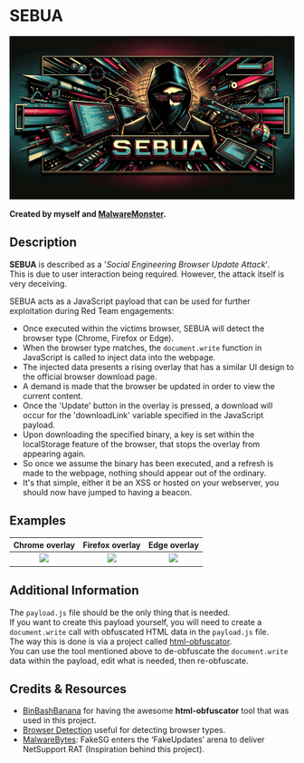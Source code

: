 # SEBUA
<img src="pictures/SEBUA.gif" width="650" height="auto">

**Created by myself and [MalwareMonster](https://github.com/malwaremonster).**

## Description
**SEBUA** is described as a '*Social Engineering Browser Update Attack*'.  
This is due to user interaction being required. However, the attack itself is very deceiving.

SEBUA acts as a JavaScript payload that can be used for further exploitation during Red Team engagements:
- Once executed within the victims browser, SEBUA will detect the browser type (Chrome, Firefox or Edge).
- When the browser type matches, the `document.write` function in JavaScript is called to inject data into the webpage.
- The injected data presents a rising overlay that has a similar UI design to the official browser download page.  
- A demand is made that the browser be updated in order to view the current content.  
- Once the 'Update' button in the overlay is pressed, a download will occur for the 'downloadLink' variable specified in the JavaScript payload.  
- Upon downloading the specified binary, a key is set within the localStorage feature of the browser, that stops the overlay from appearing again.  
- So once we assume the binary has been executed, and a refresh is made to the webpage, nothing should appear out of the ordinary.
- It's that simple, either it be an XSS or hosted on your webserver, you should now have jumped to having a beacon.

## Examples
Chrome overlay             |  Firefox overlay          | Edge overlay
:-------------------------:|:-------------------------:|:-------------------------:
![](pictures/Chrome.gif)  |  ![](pictures/Firefox.gif) | ![](pictures/Edge.gif)

## Additional Information
The `payload.js` file should be the only thing that is needed.  
If you want to create this payload yourself, you will need to create a `document.write` call with obfuscated HTML data in the `payload.js` file.  
The way this is done is via a project called [html-obfuscator](https://github.com/BinBashBanana/html-obfuscator).  
You can use the tool mentioned above to de-obfuscate the `document.write` data within the payload, edit what is needed, then re-obfuscate.

## Credits & Resources
- [BinBashBanana](https://github.com/BinBashBanana) for having the awesome **html-obfuscator** tool that was used in this project.
- [Browser Detection](https://stackoverflow.com/questions/9847580/how-to-detect-safari-chrome-ie-firefox-and-opera-browsers) useful for detecting browser types.
- [MalwareBytes](https://www.malwarebytes.com/blog/threat-intelligence/2023/07/socgholish-copycat-delivers-netsupport-rat): FakeSG enters the ‘FakeUpdates’ arena to deliver NetSupport RAT (Inspiration behind this project).
